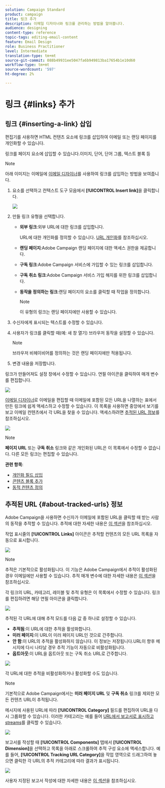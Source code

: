 ```yaml
---
solution: Campaign Standard
product: campaign
title: 링크 추가
description: 이메일 디자이너와 링크를 관리하는 방법을 알아봅니다.
audience: designing
content-type: reference
topic-tags: editing-email-content
feature: Email Design
role: Business Practitioner
level: Intermediate
translation-type: tm+mt
source-git-commit: 088b49931ee5047fa6b949813ba17654b1e10d60
workflow-type: tm+mt
source-wordcount: '597'
ht-degree: 2%

---
```



# 링크 {#links} 추가

## 링크 {#inserting-a-link} 삽입

편집기를 사용하면 HTML 컨텐츠 요소에 링크를 삽입하여 이메일 또는 랜딩 페이지를 개인화할 수 있습니다.

링크를 페이지 요소에 삽입할 수 있습니다.이미지, 단어, 단어 그룹, 텍스트 블록 등

>[!NOTE]
>
>아래 이미지는 이메일에 [이메일 디자이너](../../designing/using/designing-content-in-adobe-campaign.md)를 사용하여 링크를 삽입하는 방법을 보여줍니다.

1. 요소를 선택하고 컨텍스트 도구 모음에서 **[!UICONTROL Insert link]**&#x200B;을 클릭합니다.

   ![](assets/des_insert_link.png)

1. 만들 링크 유형을 선택합니다.

   * **외부 링크**:외부 URL에 대한 링크를 삽입합니다.

      URL에 대한 개인화를 정의할 수 있습니다. [URL 개인화](../../designing/using/using-reusable-content.md#creating-a-content-fragment)를 참조하십시오.

   * **랜딩 페이지**:Adobe Campaign 랜딩 페이지에 대한 액세스 권한을 제공합니다.
   * **구독 링크**:Adobe Campaign 서비스에 가입할 수 있는 링크를 삽입합니다.
   * **구독 취소 링크**:Adobe Campaign 서비스 가입 해지를 위한 링크를 삽입합니다.
   * **동작을 정의하는 링크**:랜딩 페이지의 요소를 클릭할 때 작업을 정의합니다.

      >[!NOTE]
      >
      >이 유형의 링크는 랜딩 페이지에만 사용할 수 있습니다.

1. 수신자에게 표시되는 텍스트를 수정할 수 있습니다.
1. 사용자가 링크를 클릭할 때(예: 새 창 열기) 브라우저 동작을 설정할 수 있습니다.

   >[!NOTE]
   >
   >브라우저 비헤이비어를 정의하는 것은 랜딩 페이지에만 적용됩니다.

1. 변경 내용을 저장합니다.

링크가 만들어져도 설정 창에서 수정할 수 있습니다. 연필 아이콘을 클릭하여 매개 변수를 편집합니다.

![](assets/des_link_edit.png)

[이메일 디자이너](../../designing/using/designing-content-in-adobe-campaign.md)로 이메일을 편집할 때 이메일에 포함된 모든 URL을 나열하는 표에서 만든 링크에 쉽게 액세스하고 수정할 수 있습니다. 이 목록을 사용하면 중앙에서 보기를 보고 이메일 컨텐츠에서 각 URL을 찾을 수 있습니다. 액세스하려면 [추적된 URL 정보](#about-tracked-urls)를 참조하십시오.

![](assets/des_link_list.png)

>[!NOTE]
>
>**페이지 URL** 또는 **구독 취소** 링크와 같은 개인화된 URL은 이 목록에서 수정할 수 없습니다. 다른 모든 링크는 편집할 수 있습니다.

**관련 항목**:

* [개인화 필드 삽입](../../designing/using/personalization.md#inserting-a-personalization-field)
* [콘텐츠 블록 추가](../../designing/using/personalization.md#adding-a-content-block)
* [동적 컨텐츠 정의](../../designing/using/personalization.md#defining-dynamic-content-in-an-email)

## 추적된 URL {#about-tracked-urls} 정보

Adobe Campaign을 사용하면 수신자가 이메일에 포함된 URL을 클릭할 때 받는 사람의 동작을 추적할 수 있습니다. 추적에 대한 자세한 내용은 [이 섹션](../../sending/using/tracking-messages.md#about-tracking)을 참조하십시오.

작업 표시줄의 **[!UICONTROL Links]** 아이콘은 추적할 컨텐츠의 모든 URL 목록을 자동으로 표시합니다.

![](assets/des_links.png)

>[!NOTE]
>
>추적은 기본적으로 활성화됩니다. 이 기능은 Adobe Campaign에서 추적이 활성화된 경우 이메일에만 사용할 수 있습니다. 추적 매개 변수에 대한 자세한 내용은 [이 섹션](../../administration/using/configuring-email-channel.md#tracking-parameters)을 참조하십시오.

각 링크의 URL, 카테고리, 레이블 및 추적 유형은 이 목록에서 수정할 수 있습니다. 링크를 편집하려면 해당 연필 아이콘을 클릭합니다.

![](assets/des_links_tracking.png)

추적된 각 URL에 대해 추적 모드를 다음 값 중 하나로 설정할 수 있습니다.

* **추적됨**:이 URL에 대한 추적을 활성화합니다.
* **미러 페이지**:이 URL이 미러 페이지 URL인 것으로 간주합니다.
* **안 함**:이 URL의 추적을 활성화하지 않습니다. 이 정보는 저장됩니다.URL이 향후 메시지에 다시 나타날 경우 추적 기능이 자동으로 비활성화됩니다.
* **옵트아웃**:이 URL을 옵트아웃 또는 구독 취소 URL로 간주합니다.

![](assets/des_link_tracking_type.png)

각 URL에 대한 추적을 비활성화하거나 활성화할 수도 있습니다.

>[!NOTE]
>
>기본적으로 Adobe Campaign에서는 **미러 페이지 URL** 및 **구독 취소** 링크를 제외한 모든 컨텐츠 URL이 추적됩니다.

메시지에 사용된 URL에 따라 **[!UICONTROL Category]** 필드를 편집하여 URL을 다시 그룹화할 수 있습니다. 이러한 카테고리는 예를 들어 [URL에서 보고서로 표시하고 streams](../../reporting/using/urls-and-click-streams.md)를 클릭할 수 있습니다.

![](assets/des_link_tracking_category.png)

보고서를 작성할 때 **[!UICONTROL Components]** 탭에서 **[!UICONTROL Dimension]**&#x200B;을 선택하고 목록을 아래로 스크롤하여 추적 구성 요소에 액세스합니다. 예를 들어, **[!UICONTROL Tracking URL Category]**&#x200B;을 작업 영역으로 드래그하여 놓으면 클릭한 각 URL의 추적 카테고리에 따라 결과가 표시됩니다.

![](assets/des_link_tracking_report.png)

사용자 지정된 보고서 작성에 대한 자세한 내용은 [이 섹션](../../reporting/using/about-dynamic-reports.md)을 참조하십시오.
